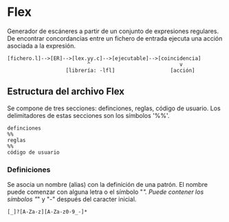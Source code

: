 # Flex

Generador de escáneres a partir de un conjunto de expresiones regulares.
De encontrar concordancias entre un fichero de entrada ejecuta una acción asociada a la expresión.

	[fichero.l]-->[ER]-->[lex.yy.c]-->[ejecutable]-->[coincidencia]
							  ^								v
					   [librería: -lfl]					 [acción]

## Estructura del archivo Flex
Se compone de tres secciones: definciones, reglas, código de usuario. Los delimitadores de estas secciones son los símbolos '%%'.
```
definciones
%%
reglas
%%
código de usuario
```
### Definiciones
Se asocia un nombre (alias) con la definición de una patrón. El nombre puede comenzar con alguna letra o el símbolo "_". Puede contener los símbolos "_" y "-" después del caracter inicial.

	[_]?[A-Za-z][A-Za-z0-9_-]*

